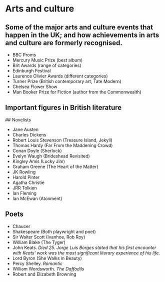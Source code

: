 # Arts and culture

## Some of the major arts and culture events that happen in the UK; and how achievements in arts and culture are formerly recognised.

* BBC Proms
* Mercury Music Prize (best album)
* Brit Awards (range of categories)
* Edinburgh Festival
* Laurence Olivier Awards (different categories)
* Turner Prize (British contemporary art, Tate Modern)
* Chelsea Flower Show
* Man Booker Prize for Fiction (author from the Commonwealth)

## Important figures in British literature

## Novelists

* Jane Austen
* Charles Dickens
* Robert Louis Stevenson (Treasure Island, Jekyll)
* Thomas Hardy (Far From the Maddening Crowd)
* Conan Doyle (Sherlock)
* Evelyn Waugh (Brideshead Revisited)
* Kingley Amis (Lucky Jim)
* Graham Greene (The Heart of the Matter)
* JK Rowling
* Harold Pinter
* Agatha Christie
* JRR Tolkien
* Ian Fleming
* Ian McEwan (Atonment)

## Poets

* Chaucer
* Shakespeare (Both playwright and poet)
* Sir Walter Scott (Ivanhoe, Rob Roy)
* William Blake (The Tyger)
* John Keats. *Died 25. Jorge Luis Borges stated that his first encounter with Keats' work was the most significant literary experience of his life.*
* Lord Byron (She Walks in Beauty)
* Percy Shelley. *Romantic*
* William Wordsworth. *The Daffodils*
* Robert and Elizabeth Browning